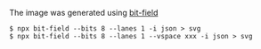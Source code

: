 The image was generated using [bit-field](https://github.com/wavedrom/bitfield)
```
$ npx bit-field --bits 8 --lanes 1 -i json > svg
$ npx bit-field --bits 8 --lanes 1 --vspace xxx -i json > svg
```
